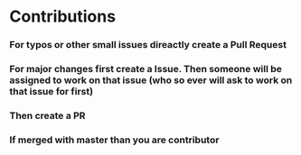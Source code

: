 # Contributions
### For typos or other small issues direactly create a Pull Request
### For major changes first create a Issue. Then someone will be assigned to work on that issue (who so ever will ask to work on that issue for first)
### Then create a PR
### If merged with master than you are contributor
